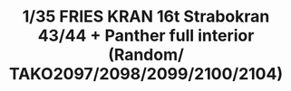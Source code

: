 ---
layout: product
title: "1/35 FRIES KRAN 16t Strabokran 43/44 + Panther full interior (Random/ TAKO2097/2098/2099/2100/2104)"
price: "10500" 
desc: "Maketa"
img_path: "/assets/img/TAKO2108.webp"
brand: "N/A"
available: false
special_offer: false
new: false
soon: false
cat: "010000"
subcat: "010200"
subsubcat: "0N/A"
sifra: "TAKO2108"
popular: false
---